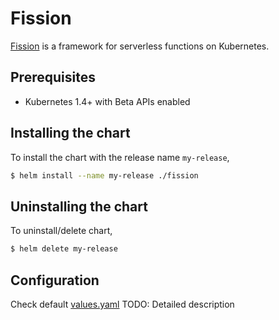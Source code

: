 # Fission

[Fission](http://fission.io/) is a framework for serverless functions on Kubernetes.


## Prerequisites

- Kubernetes 1.4+ with Beta APIs enabled


## Installing the chart

To install the chart with the release name `my-release`,

```bash
$ helm install --name my-release ./fission
```

## Uninstalling the chart

To uninstall/delete chart,

```bash
$ helm delete my-release
```

## Configuration
Check default [values.yaml](values.yaml)
TODO: Detailed description



